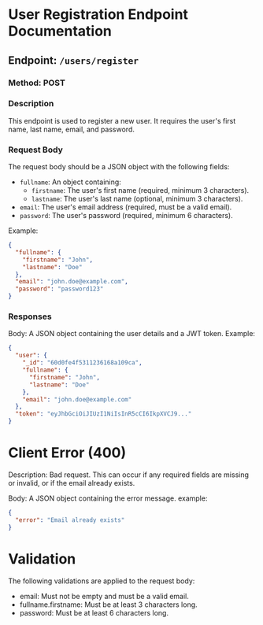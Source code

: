 # User Registration Endpoint Documentation

## Endpoint: `/users/register`

### Method: POST

### Description

This endpoint is used to register a new user. It requires the user's first name, last name, email, and password.

### Request Body

The request body should be a JSON object with the following fields:

- `fullname`: An object containing:
  - `firstname`: The user's first name (required, minimum 3 characters).
  - `lastname`: The user's last name (optional, minimum 3 characters).
- `email`: The user's email address (required, must be a valid email).
- `password`: The user's password (required, minimum 6 characters).

Example:

```json
{
  "fullname": {
    "firstname": "John",
    "lastname": "Doe"
  },
  "email": "john.doe@example.com",
  "password": "password123"
}
```

### Responses

Body: A JSON object containing the user details and a JWT token.
Example:

```json
{
  "user": {
    "_id": "60d0fe4f5311236168a109ca",
    "fullname": {
      "firstname": "John",
      "lastname": "Doe"
    },
    "email": "john.doe@example.com"
  },
  "token": "eyJhbGciOiJIUzI1NiIsInR5cCI6IkpXVCJ9..."
}
```

# Client Error (400)

Description: Bad request. This can occur if any required fields are missing or invalid, or if the email already exists.

Body: A JSON object containing the error message.
example:

```json
{
  "error": "Email already exists"
}
```

# Validation

The following validations are applied to the request body:

<ul>
  <li>email: Must not be empty and must be a valid email.</li>
  <li>fullname.firstname: Must be at least 3 characters long.</li>
  <li>password: Must be at least 6 characters long.</li>
</ul>
